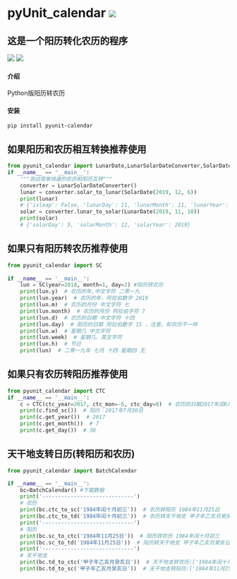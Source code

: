 # **pyUnit_calendar** [![](https://gitee.com/tyoui/logo/raw/master/logo/photolog.png)][1]


## 这是一个阳历转化农历的程序
[![](https://img.shields.io/badge/Python-3.8-green.svg)](https://pypi.org/project/pyunit-calendar/2019.5.9/)
[![](https://img.shields.io/badge/项目-jtyoui.plunar-black.svg)](https://github.com/jtyoui/Jtyoui)

#### 介绍
Python版阳历转农历

#### 安装
    pip install pyunit-calendar

## 如果阳历和农历相互转换推荐使用
```python
from pyunit_calendar import LunarDate,LunarSolarDateConverter,SolarDate
if __name__ == '__main__':
    """测试简单快速的农历和阳历互转"""
    converter = LunarSolarDateConverter()
    lunar = converter.solar_to_lunar(SolarDate(2019, 12, 6))
    print(lunar)
    # {'isleap': False, 'lunarDay': 11, 'lunarMonth': 11, 'lunarYear': 2019}
    solar = converter.lunar_to_solar(LunarDate(2019, 11, 10))
    print(solar)
    # {'solarDay': 5, 'solarMonth': 12, 'solarYear': 2019}
```

## 如果只有阳历转农历推荐使用
```python
from pyunit_calendar import SC
    
if __name__ == '__main__':
    lun = SC(year=2018, month=1, day=2) #阳历转农历
    print(lun.y)  # 农历的年,中文字符 二零一九
    print(lun.year)  # 农历的年，阿拉伯数字 2019
    print(lun.m)  # 农历的月份 中文字符 七
    print(lun.month)  # 农历的月份 阿拉伯字符 7
    print(lun.d)  # 农历的日期 中文字符 十四
    print(lun.day)  # 阳历的日期 阿拉伯数字 15 ，注意。和农历不一样
    print(lun.w)  # 星期几 中文字符
    print(lun.week)  # 星期几、英文字符
    print(lun.h)  # 节日
    print(lun)  # 二零一九年 七月 十四 星期四 无
```

## 如果只有农历转阳历推荐使用
```python
from pyunit_calendar import CTC
if __name__ == '__main__':
    c = CTC(ctc_year=2017, ctc_mon=-6, ctc_day=8)  # 农历的日期2017年闰6月初八
    print(c.find_sc())  # 阳历：2017年7月30日
    print(c.get_year())  # 2017
    print(c.get_month())  # 7
    print(c.get_day())  # 30

```

## 天干地支转日历(转阳历和农历)
```python
from pyunit_calendar import BatchCalendar

if __name__ == '__main__':
    bc=BatchCalendar() #下载数据
    print('-----------------------------')
    # 农历
    print(bc.ctc_to_sc('1984年闰十月初三'))  # 农历转阳历 1984年11月25日
    print(bc.ctc_to_td('1984年闰十月初三'))  # 农历转天干地支 甲子年乙亥月癸亥日
    print('-----------------------------')
    # 阳历
    print(bc.sc_to_ctc('1984年11月25日'))  # 阳历转农历 1984年闰十月初三
    print(bc.sc_to_td('1984年11月25日'))  # 阳历转天干地支 甲子年乙亥月癸亥日
    print('-----------------------------')
    # 天干地支
    print(bc.td_to_ctc('甲子年乙亥月癸亥日'))  # 天干地支转农历:['1984年闰十月初三', '2044年九月廿一']
    print(bc.td_to_sc('甲子年乙亥月癸亥日'))  # 天干地支转阳历:['1984年11月25日', '2044年11月10日']
```

[1]: https://blog.jtyoui.com
